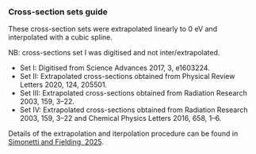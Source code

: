 ### Cross-section sets guide

These cross-section sets were extrapolated linearly to 0 eV and interpolated with a cubic spline.

NB: cross-sections set I was digitised and not inter/extrapolated.

- Set I:      Digitised from Science Advances 2017, 3, e1603224.
- Set II:     Extrapolated cross-sections obtained from Physical Review Letters 2020, 124, 205501.
- Set III:    Extrapolated cross-sections obtained from Radiation Research 2003, 159, 3–22.
- Set IV:	    Extrapolated cross-sections obtained from Radiation Research 2003, 159, 3–22 and Chemical Physics Letters 2016, 658, 1–6.

Details of the extrapolation and iterpolation procedure can be found in [Simonetti and Fielding, 2025](https://doi.org/10.26434/chemrxiv-2025-1hvbm).